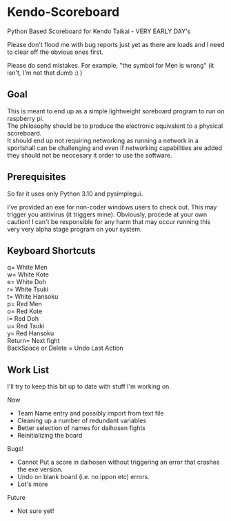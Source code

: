 # Kendo-Scoreboard
Python Based Scoreboard for Kendo Taikai - VERY EARLY DAY's

Please don't flood me with bug reports just yet as there are loads and I need to clear off the obvious ones first.

Please do send mistakes. For example, "the symbol for Men is wrong" (it isn't, I'm not that dumb :) )
## Goal
This is meant to end up as a simple lightweight soreboard program to run on raspberry pi.
\
The philosophy should be to produce the electronic equivalent to a physical scoreboard.
\
It should end up not requiring networking as running a network in a sportshall can be challenging and even if networking capabilities are added they should not be neccesary it order to use the software.
## Prerequisites
So far it uses only Python 3.10 and pysimplegui.

I've provided an exe for non-coder windows users to check out. This may trigger you antivirus (it triggers mine). Obviously, procede at your own caution! I can't be responsible for any harm that may occur running this very very alpha stage program on your system.
## Keyboard Shortcuts
q= White Men
\
w= White Kote
\
e= White Doh
\
r= White Tsuki
\
t= White Hansoku
\
p= Red Men
\
o= Red Kote
\
i= Red Doh
\
u= Red Tsuki
\
y= Red Hansoku
\
Return= Next fight
\
BackSpace or Delete = Undo Last Action
## Work List
I'll try to keep this bit up to date with stuff I'm working on.

Now
* Team Name entry and possibly import from text file
* Cleaning up a number of redundant variables
* Better selection of names for daihosen fights
* Reinitializing the board

Bugs!
* Cannot Put a score in daihosen without triggering an error that crashes the exe version.
* Undo on blank board (i.e. no ippon etc) errors.
* Lot's more

Future
* Not sure yet!